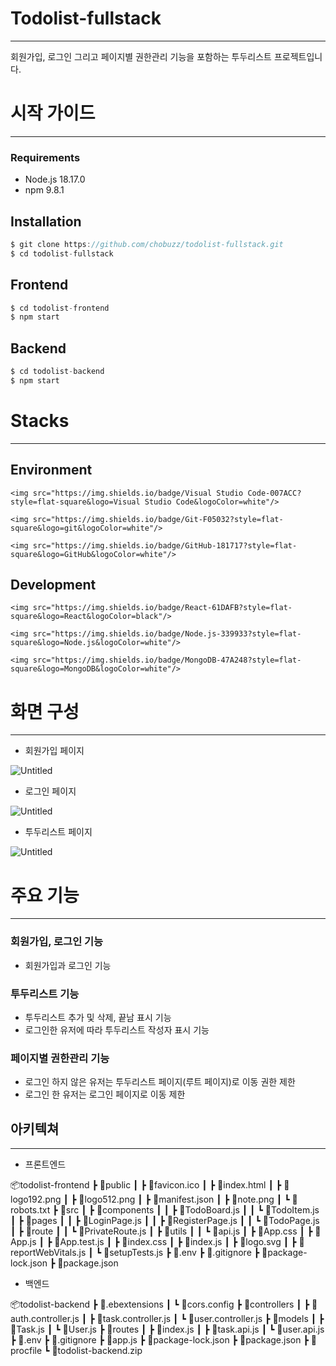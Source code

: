 # Todolist-fullstack

---

회원가입, 로그인 그리고 페이지별 권한관리 기능을 포함하는 투두리스트 프로젝트입니다.

# 시작 가이드

---

### Requirements

- Node.js 18.17.0
- npm 9.8.1

## Installation

```jsx
$ git clone https://github.com/chobuzz/todolist-fullstack.git
$ cd todolist-fullstack
```

## Frontend

```jsx
$ cd todolist-frontend
$ npm start
```

## Backend

```jsx
$ cd todolist-backend
$ npm start
```

# Stacks

---

## Environment

`<img src="https://img.shields.io/badge/Visual Studio Code-007ACC?style=flat-square&logo=Visual Studio Code&logoColor=white"/>`

`<img src="https://img.shields.io/badge/Git-F05032?style=flat-square&logo=git&logoColor=white"/>`

`<img src="https://img.shields.io/badge/GitHub-181717?style=flat-square&logo=GitHub&logoColor=white"/>`

## Development

`<img src="https://img.shields.io/badge/React-61DAFB?style=flat-square&logo=React&logoColor=black"/>`

`<img src="https://img.shields.io/badge/Node.js-339933?style=flat-square&logo=Node.js&logoColor=white"/>`

`<img src="https://img.shields.io/badge/MongoDB-47A248?style=flat-square&logo=MongoDB&logoColor=white"/>`

# 화면 구성

---

- 회원가입 페이지

![Untitled](https://prod-files-secure.s3.us-west-2.amazonaws.com/599f6e82-7928-4b8a-a253-7d3f844feede/ea137fb9-4f77-4f54-9b09-be45c105184e/Untitled.png)

- 로그인 페이지

![Untitled](https://prod-files-secure.s3.us-west-2.amazonaws.com/599f6e82-7928-4b8a-a253-7d3f844feede/39a9362b-6321-4a6a-8143-93100a5ea986/Untitled.png)

- 투두리스트 페이지

![Untitled](https://prod-files-secure.s3.us-west-2.amazonaws.com/599f6e82-7928-4b8a-a253-7d3f844feede/23fc07f4-b24d-4f86-8b18-17c0952d7048/Untitled.png)

# 주요 기능

---

### 회원가입, 로그인 기능

- 회원가입과 로그인 기능

### 투두리스트 기능

- 투두리스트 추가 및 삭제, 끝남 표시 기능
- 로그인한 유저에 따라 투두리스트 작성자 표시 기능

### 페이지별 권한관리 기능

- 로그인 하지 않은 유저는 투두리스트 페이지(루트 페이지)로 이동 권한 제한
- 로그인 한 유저는 로그인 페이지로 이동 제한

## 아키텍쳐

---

- 프론트엔드

📦todolist-frontend
┣ 📂public
┃ ┣ 📜favicon.ico
┃ ┣ 📜index.html
┃ ┣ 📜logo192.png
┃ ┣ 📜logo512.png
┃ ┣ 📜manifest.json
┃ ┣ 📜note.png
┃ ┗ 📜robots.txt
┣ 📂src
┃ ┣ 📂components
┃ ┃ ┣ 📜TodoBoard.js
┃ ┃ ┗ 📜TodoItem.js
┃ ┣ 📂pages
┃ ┃ ┣ 📜LoginPage.js
┃ ┃ ┣ 📜RegisterPage.js
┃ ┃ ┗ 📜TodoPage.js
┃ ┣ 📂route
┃ ┃ ┗ 📜PrivateRoute.js
┃ ┣ 📂utils
┃ ┃ ┗ 📜api.js
┃ ┣ 📜App.css
┃ ┣ 📜App.js
┃ ┣ 📜App.test.js
┃ ┣ 📜index.css
┃ ┣ 📜index.js
┃ ┣ 📜logo.svg
┃ ┣ 📜reportWebVitals.js
┃ ┗ 📜setupTests.js
┣ 📜.env
┣ 📜.gitignore
┣ 📜package-lock.json
┣ 📜package.json

- 백엔드

📦todolist-backend
┣ 📂.ebextensions
┃ ┗ 📜cors.config
┣ 📂controllers
┃ ┣ 📜auth.controller.js
┃ ┣ 📜task.controller.js
┃ ┗ 📜user.controller.js
┣ 📂models
┃ ┣ 📜Task.js
┃ ┗ 📜User.js
┣ 📂routes
┃ ┣ 📜index.js
┃ ┣ 📜task.api.js
┃ ┗ 📜user.api.js
┣ 📜.env
┣ 📜.gitignore
┣ 📜app.js
┣ 📜package-lock.json
┣ 📜package.json
┣ 📜procfile
┗ 📜todolist-backend.zip
